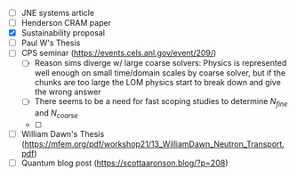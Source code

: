 
  - [ ] JNE systems article
  - [ ] Henderson CRAM paper
  - [x] Sustainability proposal
  - [ ]  Paul W's Thesis
  - [ ] CPS seminar (https://events.cels.anl.gov/event/209/)
	  - [ ] Reason sims diverge w/ large coarse solvers: Physics is represented well enough on small time/domain scales by coarse solver, but if the chunks are too large the LOM physics start to break down and give the wrong answer
	  - [ ] There seems to be a need for fast scoping studies to determine $N_{fine}$ and $N_{coarse}$
	  - [ ] 
  - [ ] William Dawn's Thesis (https://mfem.org/pdf/workshop21/13_WilliamDawn_Neutron_Transport.pdf)
  - [ ] Quantum blog post (https://scottaaronson.blog/?p=208)